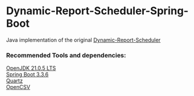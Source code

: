 # Dynamic-Report-Scheduler-Spring-Boot
Java implementation of the original [Dynamic-Report-Scheduler](https://github.com/ZareefJafar/Dynamic-Report-Scheduler/tree/main)


### Recommended Tools and dependencies:

[OpenJDK 21.0.5 LTS](https://learn.microsoft.com/en-us/java/openjdk/download#openjdk-21)\
[Spring Boot 3.3.6](https://start.spring.io/)\
[Quartz](https://www.quartz-scheduler.org/)\
[OpenCSV](https://central.sonatype.com/artifact/com.opencsv/opencsv/overview)

